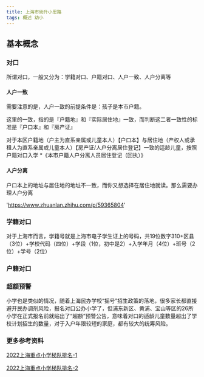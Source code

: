 ```yaml
---
title: 上海市幼升小思路
tags: 概述 幼小
---
```


## 基本概念

### 对口

所谓对口，一般又分为：学籍对口、户籍对口、人户一致、人户分离等

#### 人户一致

需要注意的是，人户一致的前提条件是：孩子是本市户籍。

这里的一致，指的是『户籍地』和『实际居住地』一致，而判断这二者一致性的标准是『户口本』和『房产证』

对于本区户籍地（户主为直系亲属或儿童本人）【户口本】与居住地（产权人或承租人为直系亲属或儿童本人）【房产证/人户分离居住登记】一致的适龄儿童，按照户籍对口入学
*《本市户籍人户分离人员居住登记（回执）》

#### 人户分离

户口本上的地址与居住地的地址不一致，而你又想选择在居住地就读。那么需要办理人户分离

'https://www.zhuanlan.zhihu.com/p/59365804'

### 学籍对口

对于上海市而言，学籍号就是上海市电子学生证上的号码，共19位数字310+区县（3位）+学校代码（四位）+学段（1位，初中是2）+入学年月（4位）+班号（2位）+学号（2位）

### 户籍对口

### 超额预警

小学也是类似的情况，随着上海民办学校“摇号”招生政策的落地，很多家长都直接避开民办调剂风险，报名对口公办小学了，但浦东新区、黄浦、宝山等区的26所小学在正式报名前就贴出了“超额”预警公告，意味着对口的适龄儿童数量超出了学校计划招生的数量，对于入户年限较短的家庭，都有较大的统筹风险。

### 更多参考资料

[2022上海重点小学梯队排名-1](https://new.qq.com/rain/a/20220119A02W6L00.html )

[2022上海重点小学梯队排名-2](
https://view.inews.qq.com/k/20220119A02W6L00?web_channel=wap&openApp=false
)

